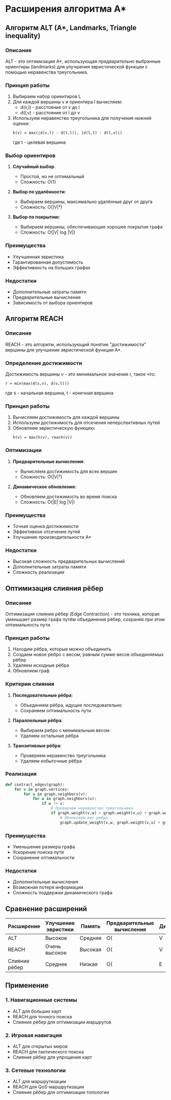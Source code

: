 # Расширения алгоритма A*

## Алгоритм ALT (A*, Landmarks, Triangle inequality)

### Описание
ALT - это оптимизация A*, использующая предварительно выбранные ориентиры (landmarks) для улучшения эвристической функции с помощью неравенства треугольника.

### Принцип работы
1. Выбираем набор ориентиров L
2. Для каждой вершины v и ориентира l вычисляем:
   - d(v,l) - расстояние от v до l
   - d(l,v) - расстояние от l до v
3. Используем неравенство треугольника для получения нижней оценки:
   ```
   h(v) = max(|d(v,l) - d(t,l)|, |d(l,t) - d(l,v)|)
   ```
   где t - целевая вершина

### Выбор ориентиров
1. **Случайный выбор**:
   - Простой, но не оптимальный
   - Сложность: O(1)

2. **Выбор по удалённости**:
   - Выбираем вершины, максимально удалённые друг от друга
   - Сложность: O(|V|²)

3. **Выбор по покрытию**:
   - Выбираем вершины, обеспечивающие хорошее покрытие графа
   - Сложность: O(|V| log |V|)

### Преимущества
- Улучшенная эвристика
- Гарантированная допустимость
- Эффективность на больших графах

### Недостатки
- Дополнительные затраты памяти
- Предварительные вычисления
- Зависимость от выбора ориентиров

## Алгоритм REACH

### Описание
REACH - это алгоритм, использующий понятие "достижимости" вершины для улучшения эвристической функции A*.

### Определение достижимости
Достижимость вершины v - это минимальное значение r, такое что:
```
r = min(max(d(s,v), d(v,t)))
```
где s - начальная вершина, t - конечная вершина

### Принцип работы
1. Вычисляем достижимость для каждой вершины
2. Используем достижимость для отсечения неперспективных путей
3. Обновляем эвристическую функцию:
   ```
   h(v) = max(h(v), reach(v))
   ```

### Оптимизации
1. **Предварительные вычисления**:
   - Вычисляем достижимость для всех вершин
   - Сложность: O(|V|³)

2. **Динамическое обновление**:
   - Обновляем достижимость во время поиска
   - Сложность: O(|E| log |V|)

### Преимущества
- Точная оценка достижимости
- Эффективное отсечение путей
- Улучшение производительности A*

### Недостатки
- Высокая сложность предварительных вычислений
- Дополнительные затраты памяти
- Сложность реализации

## Оптимизация слияния рёбер

### Описание
Оптимизация слияния рёбер (Edge Contraction) - это техника, которая уменьшает размер графа путём объединения рёбер, сохраняя при этом оптимальность пути.

### Принцип работы
1. Находим рёбра, которые можно объединить
2. Создаем новое ребро с весом, равным сумме весов объединяемых рёбер
3. Удаляем исходные рёбра
4. Обновляем граф

### Критерии слияния
1. **Последовательные рёбра**:
   - Объединяем рёбра, идущие последовательно
   - Сохраняем оптимальность пути

2. **Параллельные рёбра**:
   - Выбираем ребро с минимальным весом
   - Удаляем остальные рёбра

3. **Транзитивные рёбра**:
   - Проверяем неравенство треугольника
   - Удаляем избыточные рёбра

### Реализация
```python
def contract_edges(graph):
    for v in graph.vertices:
        for u in graph.neighbors(v):
            for w in graph.neighbors(u):
                if w != v:
                    # Проверяем неравенство треугольника
                    if graph.weight(v,w) > graph.weight(v,u) + graph.weight(u,w):
                        # Обновляем вес ребра
                        graph.update_weight(v,w, graph.weight(v,u) + graph.weight(u,w))
```

### Преимущества
- Уменьшение размера графа
- Ускорение поиска пути
- Сохранение оптимальности

### Недостатки
- Дополнительные вычисления
- Возможная потеря информации
- Сложность поддержки динамического графа

## Сравнение расширений

| Расширение | Улучшение эвристики | Память | Предварительные вычисления | Динамичность |
|------------|---------------------|---------|----------------------------|--------------|
| ALT | Высокое | Средняя | O(|V|²) | Низкая |
| REACH | Очень высокое | Высокая | O(|V|³) | Средняя |
| Слияние рёбер | Среднее | Низкая | O(|E|) | Высокая |

## Применение

### 1. Навигационные системы
- ALT для больших карт
- REACH для точного поиска
- Слияние рёбер для оптимизации маршрутов

### 2. Игровая навигация
- ALT для открытых миров
- REACH для тактического поиска
- Слияние рёбер для упрощения карт

### 3. Сетевые технологии
- ALT для маршрутизации
- REACH для QoS-маршрутизации
- Слияние рёбер для оптимизации топологии 